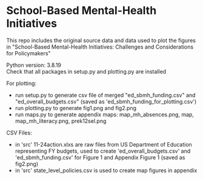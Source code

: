 # School-Based Mental-Health Initiatives

This repo includes the original source data and data used to plot the figures in 
"School-Based Mental-Health Initiatives: Challenges and Considerations for Policymakers"

Python version: 3.8.19
<br>
Check that all packages in setup.py and plotting.py are installed 

For plotting:
- run setup.py to generate csv file of merged "ed_sbmh_funding.csv" and "ed_overall_budgets.csv" (saved as 'ed_sbmh_funding_for_plotting.csv')
- run plotting.py to generate fig1.png and fig2.png
- run maps.py to generate appendix maps: map_mh_absences.png, map, map_mh_literacy.png, prek12sel.png

CSV Files:
- in 'src' 11-24action.xlxs are raw files from US Department of Education representing FY budgets, used to create 'ed_overall_budgets.csv' and 'ed_sbmh_funding.csv' for Figure 1 and Appendix Figure 1 (saved as fig2.png)
- in 'src' state_level_policies.csv is used to create map figures in appendix